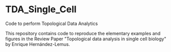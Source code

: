 # TDA_Single_Cell
Code to perform Topological Data Analytics

This repository contains code to reproduce the elementary examples and figures in the Review Paper "Topological data analysis in single cell biology" by Enrique Hernández-Lemus.
